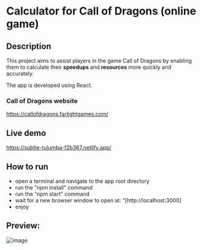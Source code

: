 # Calculator for Call of Dragons (online game)

## Description
This project aims to assist players in the game Call of Dragons by enabling them to calculate their **speedups** and **resources** more quickly and accurately.

The app is developed using React.

### Call of Dragons website
https://callofdragons.farlightgames.com/

## Live demo
https://subtle-tulumba-f2b367.netlify.app/

## How to run
- open a terminal and navigate to the app root directory
- run the "npm install" command
- run the "npm start" command
- wait for a new browser window to open at: "[http://localhost:3000]
- enjoy

## Preview:
![image](https://github.com/remuscordea/codcalc/assets/122056553/ceb9a3ac-0d85-4c07-8f2f-459d28e95f05)
